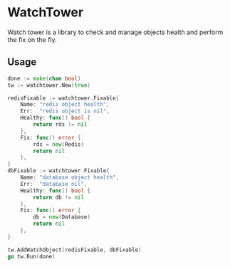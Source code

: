 # WatchTower

Watch tower is a library to check and manage objects health and perform the fix on the fly. 

## Usage

```go
done := make(chan bool)
tw := watchtower.New(true)

redisFixable := watchtower.Fixable{
	Name: "redis object health",
	Err:  "redis object is nil",
	Healthy: func() bool {
		return rds != nil
	},
	Fix: func() error {
		rds = new(Redis)
		return nil
	},
}
dbFixable := watchtower.Fixable{
	Name: "database object health",
	Err:  "database nil",
	Healthy: func() bool {
	    return db != nil
	},
	Fix: func() error {
	    db = new(Database)
	    return nil
	},
}

tw.AddWatchObject(redisFixable, dbFixable)
go tw.Run(done)

```